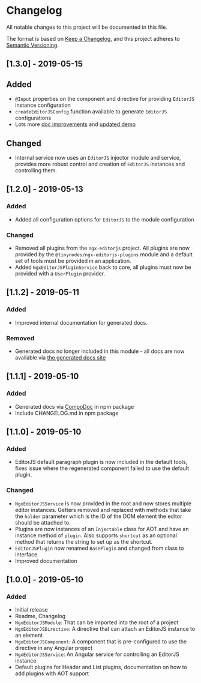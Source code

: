 # Changelog

All notable changes to this project will be documented in this file.

The format is based on [Keep a Changelog](https://keepachangelog.com/en/1.0.0/),
and this project adheres to [Semantic Versioning](https://semver.org/spec/v2.0.0.html).

## [1.3.0] - 2019-05-15

## Added

- `@Input` properties on the component and directive for providing `EditorJS` instance configuration
- `createEditorJSConfig` function available to generate `EditorJS` configurations
- Lots more [doc improvements](https://tanepiper.github.io/ngx-tinynodes/) and [updated demo](https://tinynodes-ngx.firebaseapp.com/ngx-editorjs-demo)

## Changed

- Internal service now uses an `EditorJS` injector module and service, provides more robust control and creation of `EditorJS` instances and controlling them.

## [1.2.0] - 2019-05-13

### Added

- Added all configuration options for `EditorJS` to the module configuration

### Changed

- Removed all plugins from the `ngx-editorjs` project. All plugins are now provided by the `@tinynodes/ngx-editorjs-plugins` module and a default set of tools must be provided in an application.
- Added `NgxEditorJSPluginService` back to core, all plugins must now be provided with a `UserPlugin` provider.

## [1.1.2] - 2019-05-11

### Added

- Improved internal documentation for generated docs.

### Removed

- Generated docs no longer included in this module - all docs are now available via [the generated docs site](https://tanepiper.github.io/ngx-tinynodes/)

## [1.1.1] - 2019-05-10

### Added

- Generated docs via [CompoDoc](https://github.com/compodoc/compodoc) in npm package
- Include CHANGELOG.md in npm package

## [1.1.0] - 2019-05-10

### Added

- EditorJS default paragraph plugin is now included in the default tools, fixes issue where the regenerated component failed to use the default plugin.

### Changed

- `NgxEditorJSService` is now provided in the root and now stores multiple editor instances. Getters removed and replaced with methods that take the `holder` parameter which is the ID of the DOM element the editor should be attached to.
- Plugins are now instances of an `Injectable` class for AOT and have an instance method of `plugin`. Also supports `shortcut` as an optional method that returns the string to set up as the shortcut.
- `EditorJSPlugin` now renamed `BasePlugin` and changed from class to interface.
- Improved documentation

## [1.0.0] - 2019-05-10

### Added

- Initial release
- Readme, Changelog
- `NgxEditorJSModule`: That can be imported into the root of a project
- `NgxEditorJSDirective`: A directive that can attach an EditorJS instance to an element
- `NgxEditorJSComponent`: A component that is pre-configured to use the directive in any Angular project
- `NgxEditorJSService`: An Angular service for controlling an EditorJS instance
- Default plugins for Header and List plugins, documentation on how to add plugins with AOT support
